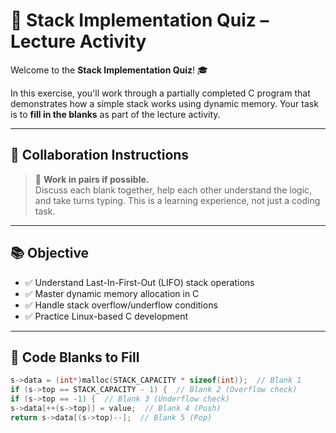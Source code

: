 # 🧠 Stack Implementation Quiz – Lecture Activity

Welcome to the **Stack Implementation Quiz**! 🎓  

In this exercise, you'll work through a partially completed C program that demonstrates how a simple stack works using dynamic memory. Your task is to **fill in the blanks** as part of the lecture activity.

---

## 👥 Collaboration Instructions  
> 🔔 **Work in pairs if possible.**  
> Discuss each blank together, help each other understand the logic, and take turns typing. This is a learning experience, not just a coding task.  

---

## 📚 Objective  
- ✅ Understand Last-In-First-Out (LIFO) stack operations  
- ✅ Master dynamic memory allocation in C  
- ✅ Handle stack overflow/underflow conditions  
- ✅ Practice Linux-based C development  

---

## 🧩 Code Blanks to Fill  
```c
s->data = (int*)malloc(STACK_CAPACITY * sizeof(int));  // Blank 1
if (s->top == STACK_CAPACITY - 1) {  // Blank 2 (Overflow check)
if (s->top == -1) {  // Blank 3 (Underflow check)
s->data[++(s->top)] = value;  // Blank 4 (Push)
return s->data[(s->top)--];  // Blank 5 (Pop)
